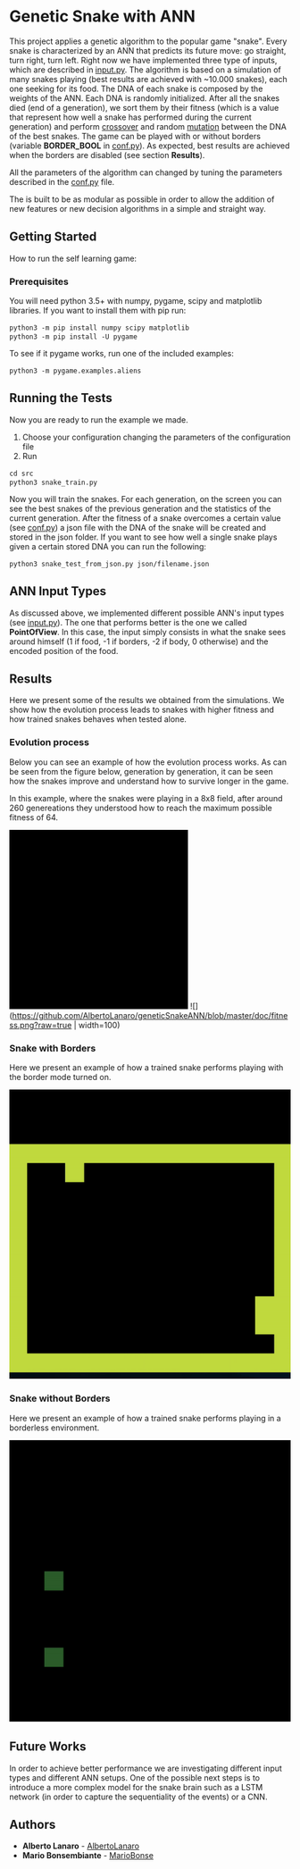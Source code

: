 # Genetic Snake with ANN
This project applies a genetic algorithm to the popular game "snake".
Every snake is characterized by an ANN that predicts its future move: go straight, turn right, turn left.
Right now we have implemented three type of inputs, which are described in [input.py](https://github.com/AlbertoLanaro/geneticSnakeANN/blob/master/src/input.py).
The algorithm is based on a simulation of many snakes playing (best results are achieved with ~10.000 snakes), each one seeking for its food. The DNA of each snake is composed by the weights of the ANN. Each DNA is randomly initialized.
After all the snakes died (end of a generation), we sort them by their fitness (which is a value that represent how well a snake has performed during the current generation) and perform [crossover](https://en.wikipedia.org/wiki/Crossover_(genetic_algorithm)) and random [mutation](https://en.wikipedia.org/wiki/Mutation_(genetic_algorithm)) between the DNA of the best snakes.
The game can be played with or without borders (variable **BORDER_BOOL** in [conf.py](https://github.com/AlbertoLanaro/geneticSnakeANN/blob/master/src/conf.py)). As expected, best results are achieved when the borders are disabled (see section **Results**).

All the parameters of the algorithm can changed by tuning the parameters described in the [conf.py](https://github.com/AlbertoLanaro/geneticSnakeANN/blob/master/src/conf.py) file.

The is built to be as modular as possible in order to allow the addition of new features or new decision algorithms in a simple and straight way.

## Getting Started

How to run the self learning game:

### Prerequisites

You will need python 3.5+ with numpy, pygame, scipy and matplotlib libraries.
If you want to install them with pip run:

```
python3 -m pip install numpy scipy matplotlib
python3 -m pip install -U pygame 
```
To see if it pygame works, run one of the included examples: 
```
python3 -m pygame.examples.aliens
```

## Running the Tests

Now you are ready to run the example we made.
1) Choose your configuration changing the parameters of the configuration file 
2) Run
```
cd src
python3 snake_train.py
```
Now you will train the snakes. For each generation, on the screen you can see the best snakes of the previous generation and the statistics of the current generation.
After the fitness of a snake overcomes a certain value (see [conf.py](https://github.com/AlbertoLanaro/geneticSnakeANN/blob/master/src/conf.py)) a json file with the DNA of the snake will be created and stored in the json folder. If you want to see how well a single snake plays given a certain stored DNA you can run the following:
```
python3 snake_test_from_json.py json/filename.json
```

## ANN Input Types
As discussed above, we implemented different possible ANN's input types (see [input.py](https://github.com/AlbertoLanaro/geneticSnakeANN/blob/master/src/input.py)). The one that performs better is the one we called **PointOfView**. In this case, the input simply consists in what the snake sees around himself (1 if food, -1 if borders, -2 if body, 0 otherwise) and the encoded position of the food.
## Results
Here we present some of the results we obtained from the simulations. We show how the evolution process leads to snakes with higher fitness and how trained snakes behaves when tested alone.
### Evolution process
Below you can see an example of how the evolution process works. As can be seen from the figure below, generation by generation, it can be seen how the snakes improve and understand how to survive longer in the game. 

In this example, where the snakes were playing in a 8x8 field, after around 260 genereations they understood how to reach the maximum possible fitness of 64.

![](https://github.com/AlbertoLanaro/geneticSnakeANN/blob/lanarodev/doc/snake_evolution.gif?raw=true)
![](https://github.com/AlbertoLanaro/geneticSnakeANN/blob/master/doc/fitness.png?raw=true | width=100)

### Snake with Borders 
Here we present an example of how a trained snake performs playing with the border mode turned on.

![](https://github.com/AlbertoLanaro/geneticSnakeANN/blob/master/doc/single_border.gif)

### Snake without Borders
Here we present an example of how a trained snake performs playing in a borderless environment.

![](https://github.com/AlbertoLanaro/geneticSnakeANN/blob/lanarodev/doc/single_no_borders.gif?raw=true)

## Future Works
In order to achieve better performance we are investigating different input types and different ANN setups. One of the possible next steps is to introduce a more complex model for the snake brain such as a LSTM network (in order to capture the sequentiality of the events) or a CNN.

## Authors

* **Alberto Lanaro**  - [AlbertoLanaro](https://github.com/AlbertoLanaro)
* **Mario Bonsembiante**  - [MarioBonse](https://github.com/MarioBonse)
